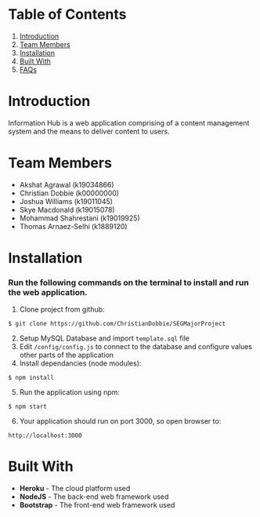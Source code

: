 # Table of Contents
1. [Introduction](#introduction)
2. [Team Members](#team-members)
3. [Installation](#installation)
4. [Built With](#built-with)
4. [FAQs](#faqs)
# Introduction
Information Hub is a web application comprising of a content management system and the means to deliver content to users.
# Team Members
* Akshat Agrawal (k19034866)   
* Christian Dobbie (k00000000)  
* Joshua Williams (k19011045)  
* Skye Macdonald (k19015078)  
* Mohammad Shahrestani (k19019925)  
* Thomas Arnaez-Selhi (k1889120)
# Installation
### Run the following commands on the terminal to install and run the web application.
1. Clone project from github:
```
$ git clone https://github.com/ChristianDobbie/SEGMajorProject
```
2. Setup MySQL Database and import ```template.sql``` file
3. Edit ```/config/config.js``` to connect to the database and configure values other parts of the application
4. Install dependancies (node modules):
```
$ npm install
```
5. Run the application using npm:
```
$ npm start
```
6. Your application should run on port 3000, so open browser to:
```
http://localhost:3000
```
# Built With
* **Heroku** - The cloud platform used
* **NodeJS** - The back-end web framework used
* **Bootstrap** - The front-end web framework used


